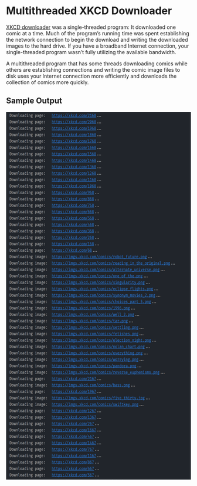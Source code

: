 # Multithreaded XKCD Downloader

[XKCD downloader](../xkcd_downloader/) was a single-threaded program: It downloaded one comic at a time. Much of the program’s running time was spent establishing the network connection to begin the download and writing the downloaded images to the hard drive. If you have a broadband Internet connection, your single-threaded program wasn’t fully utilizing the available bandwidth.

A multithreaded program that has some threads downloading comics while others are establishing connections and writing the comic image files to disk uses your Internet connection more efficiently and downloads the collection of comics more quickly.

## Sample Output
<p align=center>
  <img src=./sample_output.png alt=sample console output height=1000>
</p>
